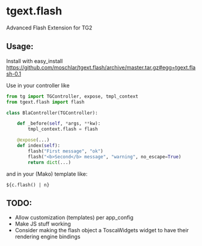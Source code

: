 tgext.flash
===========

Advanced Flash Extension for TG2

Usage:
------

Install with easy_install https://github.com/moschlar/tgext.flash/archive/master.tar.gz#egg=tgext.flash-0.1

Use in your controller like
```python
from tg import TGController, expose, tmpl_context
from tgext.flash import flash

class BlaController(TGController):

    def _before(self, *args, **kw):
        tmpl_context.flash = flash

    @expose(...)
    def index(self):
        flash("First message", "ok")
        flash("<b>Second</b> message", "warning", no_escape=True)
        return dict(...)
```
and in your (Mako) template like:
```Mako
${c.flash() | n}
```

TODO:
-----

- Allow customization (templates) per app_config
- Make JS stuff working
- Consider making the flash object a ToscaWidgets widget to have their rendering engine bindings
